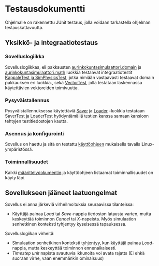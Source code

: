 # Testausdokumentti

Ohjelmalle on rakennettu JUnit testaus, jolla voidaan tarkastella ohjelman testauskattavuutta.

## Yksikkö- ja integraatiotestaus

### Sovelluslogiikka

Sovelluslogiikkaa, eli pakkausten [aurinkokuntasimulaattori.domain](https://github.com/leopekkas/ot-harjoitustyo/tree/master/Aurinkokuntasimulaattori/src/main/java/aurinkokuntasimulaattori/domain) ja [aurinkokuntasimulaattori.math](https://github.com/leopekkas/ot-harjoitustyo/tree/master/Aurinkokuntasimulaattori/src/main/java/aurinkokuntasimulaattori/math) luokkia testaavat integraatiotestit [KappaleTest ja SimPhysicsTest](https://github.com/leopekkas/ot-harjoitustyo/tree/master/Aurinkokuntasimulaattori/src/test/java/aurinkokuntasimulaattori), jotka nimiään vastaavasti testaavat domain pakkauksen eri luokkia., sekä [VectorTest](https://github.com/leopekkas/ot-harjoitustyo/blob/master/Aurinkokuntasimulaattori/src/test/java/aurinkokuntasimulaattori/math/VectorTest.java), jolla testataan laskennassa käytettävien vektoreiden toimivuutta.

### Pysyväistallennus

Pysyväistallennuksessa käytettäviä [Saver](https://github.com/leopekkas/ot-harjoitustyo/blob/master/Aurinkokuntasimulaattori/src/main/java/aurinkokuntasimulaattori/domain/Saver.java) ja [Loader](https://github.com/leopekkas/ot-harjoitustyo/blob/master/Aurinkokuntasimulaattori/src/main/java/aurinkokuntasimulaattori/domain/Loader.java) -luokkia testataan [SaverTest ja LoaderTest](https://github.com/leopekkas/ot-harjoitustyo/tree/master/Aurinkokuntasimulaattori/src/test/java/aurinkokuntasimulaattori) hyödyntämällä testien kanssa samaan kansioon tehtyjen testitiedostojen kautta.

### Asennus ja konfigurointi

Sovellus on haettu ja sitä on testattu [käyttöohjeen](https://github.com/leopekkas/ot-harjoitustyo/blob/master/dokumentaatio/K%C3%A4ytt%C3%B6ohje.md) mukaisella tavalla Linux-ympäristössä.

### Toiminnallisuudet

Kaikki [määrittelydokumentin](https://github.com/leopekkas/ot-harjoitustyo/blob/master/dokumentaatio/vaatimusm%C3%A4%C3%A4rittely.md) ja käyttöohjeen listaamat toiminnallisuudet on käyty läpi.

## Sovellukseen jääneet laatuongelmat

Sovellus ei anna järkeviä virheilmoituksia seuraavissa tilanteissa:
- Käyttäjä painaa _Load_ tai _Save_-nappia tiedoston latausta varten, mutta keskeyttää toiminnon _Cancel_ tai _X_-napeista. Myös simulaation senhetkinen konteksti tyhjentyy kyseisessä tapauksessa.

Sovelluslogiikan virheitä:
- Simulaation senhetkinen konteksti tyhjentyy, kun käyttäjä painaa _Load_-nappia, mutta keskeyttää toiminnon ennenaikaisesti.
- _Timestep unit_ napista avautuvia ikkunoita voi avata rajatta (Ei ehkä suoraan virhe, vaan enemmänkin ominaisuus)

 


